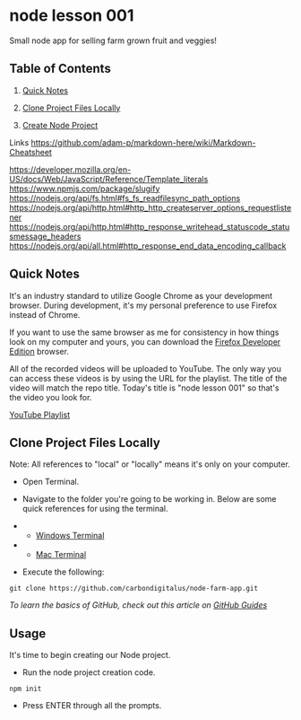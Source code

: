 # node lesson 001

Small node app for selling farm grown fruit and veggies!

## Table of Contents

1. [Quick Notes](#quickNotes)

1. [Clone Project Files Locally](#downloadFiles)

1. [Create Node Project](#initProject)

 Links
 https://github.com/adam-p/markdown-here/wiki/Markdown-Cheatsheet

 https://developer.mozilla.org/en-US/docs/Web/JavaScript/Reference/Template_literals
 https://www.npmjs.com/package/slugify
 https://nodejs.org/api/fs.html#fs_fs_readfilesync_path_options
 https://nodejs.org/api/http.html#http_http_createserver_options_requestlistener
 https://nodejs.org/api/http.html#http_response_writehead_statuscode_statusmessage_headers
 https://nodejs.org/api/all.html#http_response_end_data_encoding_callback





## Quick Notes <a name="quickNotes"></a>

It's an industry standard to utilize Google Chrome as your development browser. During development, it's my personal preference to use Firefox instead of Chrome.

If you want to use the same browser as me for consistency in how things look on my computer and yours, you can download the [Firefox Developer Edition](https://www.mozilla.org/en-US/firefox/developer/) browser.

All of the recorded videos will be uploaded to YouTube. The only way you can access these videos is by using the URL for the playlist. The title of the video will match the repo title. Today's title is "node lesson 001" so that's the video you look for.

[YouTube Playlist](https://www.youtube.com/watch?v=-u9l3c6QkSM&list=PLZXCmxSrWXSmpNi6q-N9k2NwJP1qMSU_Q)


## Clone Project Files Locally <a name="downloadFiles"></a>

Note: All references to "local" or "locally" means it's only on your computer.

- Open Terminal.

- Navigate to the folder you're going to be working in. Below are some quick references for using the terminal.
- - [Windows Terminal](https://www.computerhope.com/issues/chusedos.htm)
- - [Mac Terminal](https://www.macworld.com/article/2042378/master-the-command-line-navigating-files-and-folders.html)

- Execute the following:

```
git clone https://github.com/carbondigitalus/node-farm-app.git
```

*To learn the basics of GitHub, check out this article on [GitHub Guides](https://guides.github.com/activities/hello-world/)*


## Usage <a name="initProject"></a>

It's time to begin creating our Node project.

- Run the node project creation code.

```
npm init
```

- Press ENTER through all the prompts.

